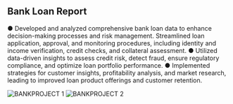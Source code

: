 ##   Bank Loan Report 
●	Developed and analyzed comprehensive bank loan data to enhance decision-making processes and risk management. Streamlined loan application, approval, and monitoring procedures, including identity and income verification, credit checks, and collateral assessment.
●	 Utilized data-driven insights to assess credit risk, detect fraud, ensure regulatory compliance, and optimize loan portfolio performance. 
●	Implemented strategies for customer insights, profitability analysis, and market research, leading to improved loan product offerings and customer retention.
 

![BANKPROJECT 1](https://github.com/user-attachments/assets/989b8c24-d1e3-4ca6-8cff-4df9681da64c)
![BANKPROJECT 2](https://github.com/user-attachments/assets/86d5dc6d-77f0-4e26-9a63-311b86ed592b)
